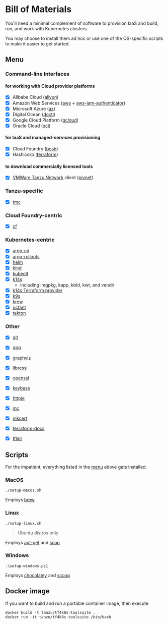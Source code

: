 # Bill of Materials

You'll need a minimal complement of software to provision IaaS and build, run, and work with Kubernetes clusters.

You may choose to install them ad hoc or use one of the OS-specific scripts to make it easier to get started.

## Menu

### Command-line Interfaces

#### for working with Cloud provider platforms

- [x] Alibaba Cloud ([aliyun](https://github.com/aliyun/aliyun-cli#installation))
- [x] Amazon Web Services ([aws](https://docs.aws.amazon.com/cli/latest/userguide/cli-chap-install.html) + [aws-iam-authenticator](https://docs.aws.amazon.com/eks/latest/userguide/install-aws-iam-authenticator.html))
- [x] Microsoft Azure ([az](https://docs.microsoft.com/en-us/cli/azure/install-azure-cli?view=azure-cli-latest))
- [x] Digital Ocean ([doctl](https://www.digitalocean.com/docs/apis-clis/doctl/how-to/install/))
- [x] Google Cloud Platform ([gcloud](https://cloud.google.com/sdk/install))
- [x] Oracle Cloud ([oci](https://docs.cloud.oracle.com/en-us/iaas/Content/API/SDKDocs/climanualinst.htm))

#### for IaaS and managed-services provisioning

- [x] Cloud Foundry ([bosh](https://bosh.io/docs/cli-v2-install/))
- [x] Hashicorp ([terraform](https://learn.hashicorp.com/terraform/getting-started/install.html))

#### to download commercially licensed tools

- [x] [VMWare Tanzu Network](https://network.pivotal.io) client ([pivnet](https://github.com/pivotal-cf/pivnet-cli#installing))

### Tanzu-specific

- [x] [tmc](https://bit.ly/2GmAhkJ)

### Cloud Foundry-centric

- [x] [cf](https://docs.cloudfoundry.org/cf-cli/install-go-cli.html)

### Kubernetes-centric

- [x] [argo-cd](https://github.com/argoproj/argo-cd/blob/master/docs/cli_installation.md)
- [x] [argo-rollouts](https://github.com/argoproj/argo-rollouts/blob/master/docs/installation.md#manual)
- [x] [helm](https://helm.sh/docs/intro/install/)
- [x] [kind](https://kind.sigs.k8s.io/docs/user/quick-start/)
- [x] [kubectl](https://kubernetes.io/docs/tasks/tools/install-kubectl/)
- [x] [k14s](https://k14s.io)
  * including imgpkg, kapp, kbld, kwt, and vendir
- [x] [k14s Terraform provider](https://github.com/k14s/terraform-provider-k14s)
- [x] [k9s](https://k9scli.io/topics/install/)
- [x] [krew](https://krew.sigs.k8s.io/docs/user-guide/setup/install/)
- [x] [octant](https://octant.dev)
- [x] [tekton](https://github.com/tektoncd/cli)

### Other

- [x] [git](https://git-scm.com/downloads)
- [x] [gpg](https://gnupg.org/download/)
- [x] [graphviz](https://graphviz.gitlab.io/download/)
- [x] [libressl](https://ftp.openbsd.org/pub/OpenBSD/LibreSSL/)
- [x] [openssl](https://www.openssl.org/source/)
- [x] [keybase](https://keybase.io/download)
- [x] [httpie](https://httpie.org/docs#installation)
- [x] [mc](https://docs.min.io/docs/minio-client-quickstart-guide.html)
- [x] [mkcert](https://github.com/FiloSottile/mkcert)
- [x] [terraform-docs](https://github.com/segmentio/terraform-docs)
- [x] [tflint](https://github.com/terraform-linters/tflint)


## Scripts

For the impatient, everything listed in the [menu](#menu) above gets installed.

### MacOS

```
./setup-macos.sh
```

Employs [brew](https://brew.sh)

### Linux

```
./setup-linux.sh
```
> Ubuntu distros only

Employs [apt-get](https://help.ubuntu.com/community/AptGet/Howto) and [snap](https://snapcraft.io/docs/installing-snap-on-ubuntu)

### Windows

```
.\setup-windows.ps1
```

Employs [chocolatey](https://chocolatey.org) and [scoop](https://scoop.sh)

## Docker image

If you want to build and run a portable container image, then execute

```
docker build -t tanzu/tf4k8s-toolsuite .
docker run -it tanzu/tf4k8s-toolsuite /bin/bash 
```